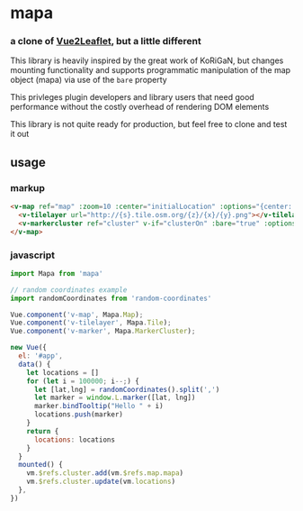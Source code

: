 # mapa

### a clone of [Vue2Leaflet](https://github.com/KoRiGaN/Vue2Leaflet), but a little different

This library is heavily inspired by the great work of KoRiGaN, but changes mounting functionality and supports programmatic 
manipulation of the map object (mapa) via use of the `bare` property

This privleges plugin developers and library users that need good performance without the costly overhead of rendering DOM elements

This library is not quite ready for production, but feel free to clone and test it out 

## usage

### markup

```html
<v-map ref="map" :zoom=10 :center="initialLocation" :options="{center: initialLocation, zoom: 10}">
  <v-tilelayer url="http://{s}.tile.osm.org/{z}/{x}/{y}.png"></v-tilelayer>
  <v-markercluster ref="cluster" v-if="clusterOn" :bare="true" :options="{chunkedLoading: true, maxClusterRadius: 200}"></v-markercluster>
</v-map>

```
### javascript 

```javascript
import Mapa from 'mapa'

// random coordinates example
import randomCoordinates from 'random-coordinates'

Vue.component('v-map', Mapa.Map);
Vue.component('v-tilelayer', Mapa.Tile);
Vue.component('v-marker', Mapa.MarkerCluster);

new Vue({
  el: '#app',
  data() {
    let locations = []
    for (let i = 100000; i--;) {
      let [lat,lng] = randomCoordinates().split(',')
      let marker = window.L.marker([lat, lng])
      marker.bindTooltip("Hello " + i)
      locations.push(marker)
    }
    return {
      locations: locations
    }
  }
  mounted() {
    vm.$refs.cluster.add(vm.$refs.map.mapa)
    vm.$refs.cluster.update(vm.locations)
  },
})

```





